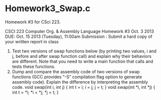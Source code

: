 Homework3_Swap.c
================

Homework #3 for CSci 223.

CSCI 223 Computer Org. & Assembly Language
Homework #3
Oct. 3 2013
DUE: Oct. 15 2013 (Tuesday), 11:00am
Submission : Submit a hard copy of your written report in class
1. Test two versions of swap functions below (by printing two values, i and j, before and after swap function
call) and explain why their behaviors are different. Note that you need to write a main function that calls and
tests these functions.
2. Dump and compare the assembly code of two versions of swap functions (GCC provides “-S” compilation
flag option to generate assembly code). Explain the difference by interpreting the assembly code.
void swap(int i, int j) {
int t = i;
i = j;
j = t;
}
void swap(int *i, int *j) {
int t = *i;
*i = *j;
*j = t;
}
